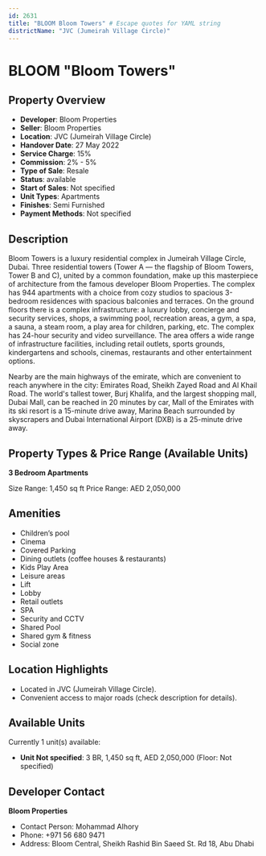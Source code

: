 ```yaml
---
id: 2631
title: "BLOOM Bloom Towers" # Escape quotes for YAML string
districtName: "JVC (Jumeirah Village Circle)"
---
```


# BLOOM "Bloom Towers"

## Property Overview
- **Developer**: Bloom Properties
- **Seller**: Bloom Properties
- **Location**: JVC (Jumeirah Village Circle)
- **Handover Date**: 27 May 2022
- **Service Charge**: 15%
- **Commission**: 2% - 5%
- **Type of Sale**: Resale
- **Status**: available
- **Start of Sales**: Not specified
- **Unit Types**: Apartments
- **Finishes**: Semi Furnished
- **Payment Methods**: Not specified

## Description
Bloom Towers is a luxury residential complex in Jumeirah Village Circle, Dubai. Three residential towers (Tower A — the flagship of Bloom Towers, Tower B and C), united by a common foundation, make up this masterpiece of architecture from the famous developer Bloom Properties. The complex has 944 apartments with a choice from cozy studios to spacious 3-bedroom residences with spacious balconies and terraces. On the ground floors there is a complex infrastructure: a luxury lobby, concierge and security services, shops, a swimming pool, recreation areas, a gym, a spa, a sauna, a steam room, a play area for children, parking, etc. The complex has 24-hour security and video surveillance. The area offers a wide range of infrastructure facilities, including retail outlets, sports grounds, kindergartens and schools, cinemas, restaurants and other entertainment options. 

Nearby are the main highways of the emirate, which are convenient to reach anywhere in the city: Emirates Road, Sheikh Zayed Road and Al Khail Road. The world's tallest tower, Burj Khalifa, and the largest shopping mall, Dubai Mall, can be reached in 20 minutes by car, Mall of the Emirates with its ski resort is a 15-minute drive away, Marina Beach surrounded by skyscrapers and Dubai International Airport (DXB) is a 25-minute drive away.

## Property Types & Price Range (Available Units)
**3 Bedroom Apartments**

Size Range: 1,450 sq ft
Price Range: AED 2,050,000

## Amenities
- Children’s pool
- Cinema
- Covered Parking
- Dining outlets  (coffee houses & restaurants)
- Kids Play Area
- Leisure areas
- Lift
- Lobby
- Retail outlets
- SPA
- Security and CCTV
- Shared Pool
- Shared gym & fitness
- Social zone

## Location Highlights
- Located in JVC (Jumeirah Village Circle).
- Convenient access to major roads (check description for details).

## Available Units
Currently 1 unit(s) available:
- **Unit Not specified**: 3 BR, 1,450 sq ft, AED 2,050,000 (Floor: Not specified)

## Developer Contact
**Bloom Properties**
- Contact Person: Mohammad Alhory
- Phone: +971 56 680 9471
- Address: Bloom Central, Sheikh Rashid Bin Saeed St. Rd 18, Abu Dhabi
